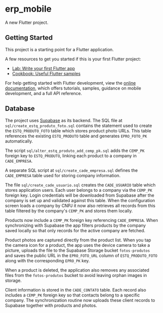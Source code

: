 # erp_mobile

A new Flutter project.

## Getting Started

This project is a starting point for a Flutter application.

A few resources to get you started if this is your first Flutter project:

- [Lab: Write your first Flutter app](https://docs.flutter.dev/get-started/codelab)
- [Cookbook: Useful Flutter samples](https://docs.flutter.dev/cookbook)

For help getting started with Flutter development, view the
[online documentation](https://docs.flutter.dev/), which offers tutorials,
samples, guidance on mobile development, and a full API reference.

## Database

The project uses [Supabase](https://supabase.com/) as its backend. The SQL file
at `sql/create_estq_produto_foto.sql` contains the statement used to create the
`ESTQ_PRODUTO_FOTO` table which stores product photo URLs. This table
references the existing `ESTQ_PRODUTO` table and generates `EPRO_FOTO_PK`
automatically.

The script `sql/alter_estq_produto_add_cemp_pk.sql` adds the `CEMP_PK`
foreign key to `ESTQ_PRODUTO`, linking each product to a company in
`CADE_EMPRESA`.

A separate SQL script at `sql/create_cade_empresa.sql` defines the
`CADE_EMPRESA` table used for storing company information.

The file `sql/create_cade_usuario.sql` creates the `CADE_USUARIO` table
which stores application users. Each user belongs to a company via the
`CEMP_PK` foreign key. Login credentials will be downloaded from Supabase
after the company is set up and validated against this table. When the
configuration screen loads a company by CNPJ it now also retrieves all
records from this table filtered by the company's `CEMP_PK` and stores
them locally.

Products now include a `CEMP_PK` foreign key referencing `CADE_EMPRESA`.
When synchronizing with Supabase the app filters products by the
company saved locally so that only records for the active company are
fetched.

Product photos are captured directly from the product list. When you tap the
camera icon for a product, the app uses the device camera to take a picture,
uploads the file to the Supabase Storage bucket `fotos-produtos` and saves the
public URL in the `EPRO_FOTO_URL` column of `ESTQ_PRODUTO_FOTO` along with the
corresponding `EPRO_PK` key.

When a product is deleted, the application also removes any associated files
from the `fotos-produtos` bucket to avoid leaving orphan images in storage.

Client information is stored in the `CADE_CONTATO` table. Each record also
includes a `CEMP_PK` foreign key so that contacts belong to a specific
company. The synchronization routine now uploads these client records to
Supabase together with products and photos.
